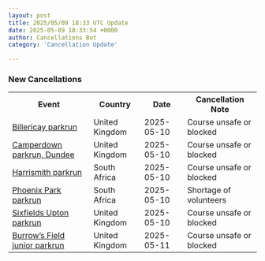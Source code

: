 ```yaml
---
layout: post
title: 2025/05/09 18:33 UTC Update
date: 2025-05-09 18:33:54 +0000
author: Cancellations Bot
category: 'Cancellation Update'

---
```


<h3>New Cancellations</h3>
<div class='hscrollable'>
<table style='width: 100%'>
    <tr>
        <th>Event</th>
        <th>Country</th>
        <th>Date</th>
        <th>Cancellation Note</th>
    </tr>
    <tr>
        <td><a href="https://www.parkrun.org.uk/billericay">Billericay parkrun</a></td>
        <td>United Kingdom</td>
        <td>2025-05-10</td>
        <td>Course unsafe or blocked</td>
    </tr>
    <tr>
        <td><a href="https://www.parkrun.org.uk/camperdown">Camperdown parkrun, Dundee</a></td>
        <td>United Kingdom</td>
        <td>2025-05-10</td>
        <td>Course unsafe or blocked</td>
    </tr>
    <tr>
        <td><a href="https://www.parkrun.co.za/harrismith">Harrismith parkrun</a></td>
        <td>South Africa</td>
        <td>2025-05-10</td>
        <td>Course unsafe or blocked</td>
    </tr>
    <tr>
        <td><a href="https://www.parkrun.co.za/phoenixpark">Phoenix Park parkrun</a></td>
        <td>South Africa</td>
        <td>2025-05-10</td>
        <td>Shortage of volunteers</td>
    </tr>
    <tr>
        <td><a href="https://www.parkrun.org.uk/sixfieldsupton">Sixfields Upton parkrun</a></td>
        <td>United Kingdom</td>
        <td>2025-05-10</td>
        <td>Course unsafe or blocked</td>
    </tr>
    <tr>
        <td><a href="https://www.parkrun.org.uk/burrowsfield-juniors">Burrow’s Field junior parkrun</a></td>
        <td>United Kingdom</td>
        <td>2025-05-11</td>
        <td>Course unsafe or blocked</td>
    </tr>
</table>
</div>

